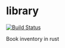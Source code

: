 # library

[![Build Status](https://travis-ci.com/cameronp98/library.svg?branch=master)](https://travis-ci.com/cameronp98/library)

Book inventory in rust
